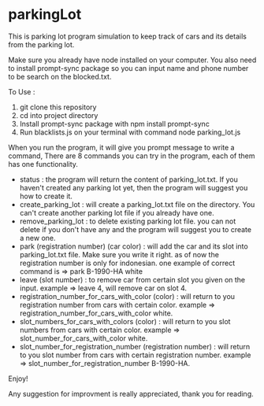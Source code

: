 # parkingLot
This is parking lot program simulation to keep track of cars and its details from the parking lot.

Make sure you already have node installed on your computer. You also need to install prompt-sync package so you can input name and phone number to be search on the blocked.txt.

To Use :

1. git clone this repository
2. cd into project directory
3. Install prompt-sync package with npm install prompt-sync
4. Run blacklists.js on your terminal with command node parking_lot.js

When you run the program, it will give you prompt message to write a command,
There are 8 commands you can try in the program, each of them has one functionality.
- status : the program will return the content of parking_lot.txt. If you haven't created any parking lot yet, then the program will suggest you how to create it.
- create_parking_lot : will create a parking_lot.txt file on the directory. You can't create another parking lot file if you already have one.
- remove_parking_lot : to delete existing parking lot file. you can not delete if you don't have any and the program will suggest you to create a new one.
- park (registration number) (car color) : will add the car and its slot into parking_lot.txt file. Make sure you write it right. as of now the registration number is only for indonesian. one example of correct command is => park B-1990-HA white
- leave (slot number) : to remove car from certain slot you given on the input. example => leave 4, will remove car on slot 4.
- registration_number_for_cars_with_color (color) : will return to you registration number from cars with certain color. example => registration_number_for_cars_with_color white.
- slot_numbers_for_cars_with_colors (color) : will return to you slot numbers from cars with certain color. example => slot_number_for_cars_with_color white.
- slot_number_for_registration_number (registration number) : will return to you slot number from cars with certain registration number. example => slot_number_for_registration_number B-1990-HA.

Enjoy!

Any suggestion for improvment is really appreciated, thank you for reading.
